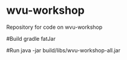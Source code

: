 # wvu-workshop
Repository for code on wvu-workshop

#Build
gradle fatJar

#Run
java -jar build/libs/wvu-workshop-all.jar
##
